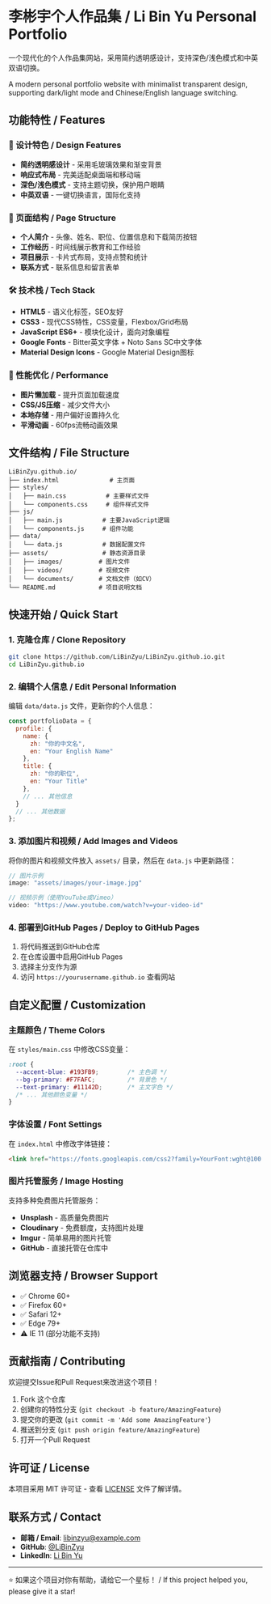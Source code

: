 # 李彬宇个人作品集 / Li Bin Yu Personal Portfolio

一个现代化的个人作品集网站，采用简约透明感设计，支持深色/浅色模式和中英双语切换。

A modern personal portfolio website with minimalist transparent design, supporting dark/light mode and Chinese/English language switching.

## 功能特性 / Features

### 🎨 设计特色 / Design Features
- **简约透明感设计** - 采用毛玻璃效果和渐变背景
- **响应式布局** - 完美适配桌面端和移动端
- **深色/浅色模式** - 支持主题切换，保护用户眼睛
- **中英双语** - 一键切换语言，国际化支持

### 📱 页面结构 / Page Structure
- **个人简介** - 头像、姓名、职位、位置信息和下载简历按钮
- **工作经历** - 时间线展示教育和工作经验
- **项目展示** - 卡片式布局，支持点赞和统计
- **联系方式** - 联系信息和留言表单

### 🛠 技术栈 / Tech Stack
- **HTML5** - 语义化标签，SEO友好
- **CSS3** - 现代CSS特性，CSS变量，Flexbox/Grid布局
- **JavaScript ES6+** - 模块化设计，面向对象编程
- **Google Fonts** - Bitter英文字体 + Noto Sans SC中文字体
- **Material Design Icons** - Google Material Design图标

### 🚀 性能优化 / Performance
- **图片懒加载** - 提升页面加载速度
- **CSS/JS压缩** - 减少文件大小
- **本地存储** - 用户偏好设置持久化
- **平滑动画** - 60fps流畅动画效果

## 文件结构 / File Structure

```
LiBinZyu.github.io/
├── index.html              # 主页面
├── styles/
│   ├── main.css           # 主要样式文件
│   └── components.css     # 组件样式文件
├── js/
│   ├── main.js           # 主要JavaScript逻辑
│   └── components.js     # 组件功能
├── data/
│   └── data.js           # 数据配置文件
├── assets/               # 静态资源目录
│   ├── images/          # 图片文件
│   ├── videos/          # 视频文件
│   └── documents/       # 文档文件（如CV）
└── README.md            # 项目说明文档
```

## 快速开始 / Quick Start

### 1. 克隆仓库 / Clone Repository
```bash
git clone https://github.com/LiBinZyu/LiBinZyu.github.io.git
cd LiBinZyu.github.io
```

### 2. 编辑个人信息 / Edit Personal Information
编辑 `data/data.js` 文件，更新你的个人信息：

```javascript
const portfolioData = {
  profile: {
    name: {
      zh: "你的中文名",
      en: "Your English Name"
    },
    title: {
      zh: "你的职位",
      en: "Your Title"
    },
    // ... 其他信息
  }
  // ... 其他数据
};
```

### 3. 添加图片和视频 / Add Images and Videos
将你的图片和视频文件放入 `assets/` 目录，然后在 `data.js` 中更新路径：

```javascript
// 图片示例
image: "assets/images/your-image.jpg"

// 视频示例（使用YouTube或Vimeo）
video: "https://www.youtube.com/watch?v=your-video-id"
```

### 4. 部署到GitHub Pages / Deploy to GitHub Pages
1. 将代码推送到GitHub仓库
2. 在仓库设置中启用GitHub Pages
3. 选择主分支作为源
4. 访问 `https://yourusername.github.io` 查看网站

## 自定义配置 / Customization

### 主题颜色 / Theme Colors
在 `styles/main.css` 中修改CSS变量：

```css
:root {
  --accent-blue: #193FB9;        /* 主色调 */
  --bg-primary: #F7FAFC;         /* 背景色 */
  --text-primary: #11142D;       /* 主文字色 */
  /* ... 其他颜色变量 */
}
```

### 字体设置 / Font Settings
在 `index.html` 中修改字体链接：

```html
<link href="https://fonts.googleapis.com/css2?family=YourFont:wght@100..900&display=swap" rel="stylesheet">
```

### 图片托管服务 / Image Hosting
支持多种免费图片托管服务：

- **Unsplash** - 高质量免费图片
- **Cloudinary** - 免费额度，支持图片处理
- **Imgur** - 简单易用的图片托管
- **GitHub** - 直接托管在仓库中

## 浏览器支持 / Browser Support

- ✅ Chrome 60+
- ✅ Firefox 60+
- ✅ Safari 12+
- ✅ Edge 79+
- ⚠️ IE 11 (部分功能不支持)

## 贡献指南 / Contributing

欢迎提交Issue和Pull Request来改进这个项目！

1. Fork 这个仓库
2. 创建你的特性分支 (`git checkout -b feature/AmazingFeature`)
3. 提交你的更改 (`git commit -m 'Add some AmazingFeature'`)
4. 推送到分支 (`git push origin feature/AmazingFeature`)
5. 打开一个Pull Request

## 许可证 / License

本项目采用 MIT 许可证 - 查看 [LICENSE](LICENSE) 文件了解详情。

## 联系方式 / Contact

- **邮箱 / Email**: libinzyu@example.com
- **GitHub**: [@LiBinZyu](https://github.com/LiBinZyu)
- **LinkedIn**: [Li Bin Yu](https://linkedin.com/in/libinzyu)

---

⭐ 如果这个项目对你有帮助，请给它一个星标！ / If this project helped you, please give it a star!
